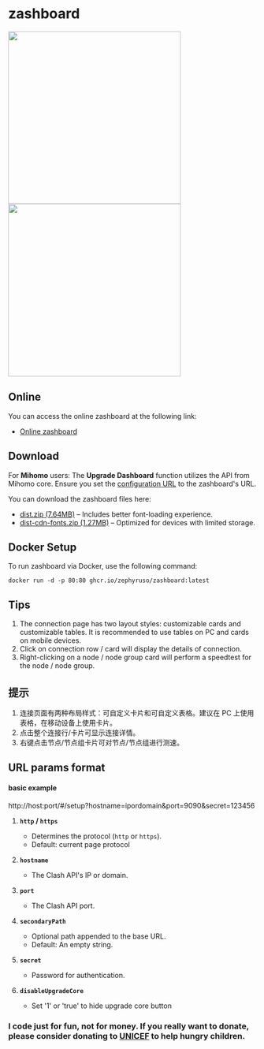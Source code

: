 # zashboard

<img src="pc.png" height="350">   <img src="mobile.png" height="350">

## **Online**
You can access the online zashboard at the following link:
- [Online zashboard](http://board.zash.run.place)

## **Download**
For **Mihomo** users:
The **Upgrade Dashboard** function utilizes the API from Mihomo core. Ensure you set the [configuration URL](https://wiki.metacubex.one/config/general/#_9) to the zashboard's URL.

You can download the zashboard files here:
- [dist.zip (7.64MB)](https://github.com/Zephyruso/zashboard/releases/latest/download/dist.zip) – Includes better font-loading experience.
- [dist-cdn-fonts.zip (1.27MB)](https://github.com/Zephyruso/zashboard/releases/latest/download/dist-cdn-fonts.zip) – Optimized for devices with limited storage.

## **Docker Setup**
To run zashboard via Docker, use the following command:

```
docker run -d -p 80:80 ghcr.io/zephyruso/zashboard:latest
```

## Tips

1. The connection page has two layout styles: customizable cards and customizable tables. It is recommended to use tables on PC and cards on mobile devices.
2. Click on connection row / card will display the details of connection.
3. Right-clicking on a node / node group card will perform a speedtest for the node / node group.

## 提示

1. 连接页面有两种布局样式：可自定义卡片和可自定义表格。建议在 PC 上使用表格，在移动设备上使用卡片。
2. 点击整个连接行/卡片可显示连接详情。
3. 右键点击节点/节点组卡片可对节点/节点组进行测速。

## URL params format

#### basic example
http://host:port/#/setup?hostname=ipordomain&port=9090&secret=123456

1. **`http` / `https`**

   - Determines the protocol (`http` or `https`).
   - Default: current page protocol

2. **`hostname`**

   - The Clash API's IP or domain.

3. **`port`**

   - The Clash API port.

4. **`secondaryPath`**

   - Optional path appended to the base URL.
   - Default: An empty string.

5. **`secret`**
   - Password for authentication.

6. **`disableUpgradeCore`**
   - Set '1' or 'true' to hide upgrade core button

### I code just for fun, not for money. If you really want to donate, please consider donating to [UNICEF](https://www.unicef.org/) to help hungry children.